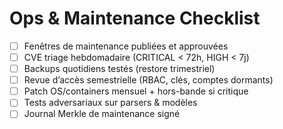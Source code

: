# Ops & Maintenance Checklist

- [ ] Fenêtres de maintenance publiées et approuvées
- [ ] CVE triage hebdomadaire (CRITICAL < 72h, HIGH < 7j)
- [ ] Backups quotidiens testés (restore trimestriel)
- [ ] Revue d’accès semestrielle (RBAC, clés, comptes dormants)
- [ ] Patch OS/containers mensuel + hors-bande si critique
- [ ] Tests adversariaux sur parsers & modèles
- [ ] Journal Merkle de maintenance signé